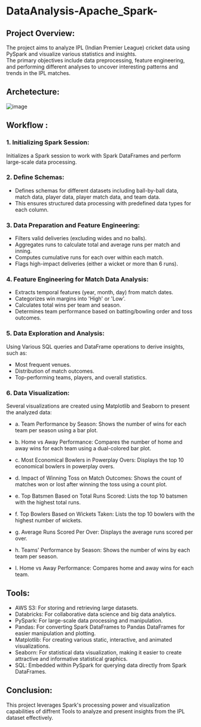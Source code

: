 # DataAnalysis-Apache_Spark-

## Project Overview:

The project aims to analyze IPL (Indian Premier League) cricket data using PySpark and visualize various statistics and insights.  
The primary objectives include data preprocessing, feature engineering, and performing different analyses to uncover interesting patterns and trends in the IPL matches.  

## Archetecture:  

![image](https://github.com/user-attachments/assets/ea76963e-7056-4a36-bff7-527dcf090503)


## Workflow : 

### 1. Initializing Spark Session:  
Initializes a Spark session to work with Spark DataFrames and perform large-scale data processing.

### 2. Define Schemas:
- Defines schemas for different datasets including ball-by-ball data, match data, player data, player match data, and team data.
- This ensures structured data processing with predefined data types for each column.
  
### 3. Data Preparation and Feature Engineering:
- Filters valid deliveries (excluding wides and no balls).
- Aggregates runs to calculate total and average runs per match and inning.
- Computes cumulative runs for each over within each match.
- Flags high-impact deliveries (either a wicket or more than 6 runs).
  
### 4. Feature Engineering for Match Data Analysis:
- Extracts temporal features (year, month, day) from match dates.
- Categorizes win margins into 'High' or 'Low'.
- Calculates total wins per team and season.
- Determines team performance based on batting/bowling order and toss outcomes.
  
### 5. Data Exploration and Analysis:
Using Various SQL queries and DataFrame operations  to derive insights, such as:  
- Most frequent venues.
- Distribution of match outcomes.
- Top-performing teams, players, and overall statistics.
  
### 6. Data Visualization:
Several visualizations are created using Matplotlib and Seaborn to present the analyzed data:  
- a. Team Performance by Season:
Shows the number of wins for each team per season using a bar plot.

- b. Home vs Away Performance:
Compares the number of home and away wins for each team using a dual-colored bar plot.

- c. Most Economical Bowlers in Powerplay Overs:
Displays the top 10 economical bowlers in powerplay overs.

- d. Impact of Winning Toss on Match Outcomes:
Shows the count of matches won or lost after winning the toss using a count plot.

- e. Top Batsmen Based on Total Runs Scored:
Lists the top 10 batsmen with the highest total runs.

- f. Top Bowlers Based on Wickets Taken:
Lists the top 10 bowlers with the highest number of wickets.

- g. Average Runs Scored Per Over:
Displays the average runs scored per over.

- h. Teams' Performance by Season:
Shows the number of wins by each team per season.

- I. Home vs Away Performance:
Compares home and away wins for each team.

## Tools:  
- AWS S3: For storing and retrieving large datasets.
- Databricks: For collaborative data science and big data analytics.
- PySpark: For large-scale data processing and manipulation.
- Pandas: For converting Spark DataFrames to Pandas DataFrames for easier manipulation and plotting.
- Matplotlib: For creating various static, interactive, and animated visualizations.
- Seaborn: For statistical data visualization, making it easier to create attractive and informative statistical graphics.
- SQL: Embedded within PySpark for querying data directly from Spark DataFrames.

## Conclusion:  
This project leverages Spark's processing power and visualization capabilities of diffrent Tools to analyze and present insights from the IPL dataset effectively.
